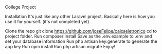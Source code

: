 College Project

Installation
It's just like any other Laravel project. Basically here is how you use it for yourself. (it's not completed yet)

Clone the repo git clone https://github.com/joseFelipe/caixaeletronico
cd to project folder.
Run composer install
Save as the .env.example to .env and set your database information
Run php artisan key:generate to generate the app key
Run npm install
Run php artisan migrate
Enjoy!
